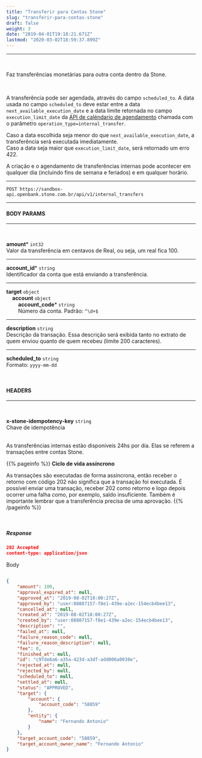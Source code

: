 ```yaml
---
title: "Transferir para Contas Stone"
slug: "transferir-para-contas-stone"
draft: false
weight: 3 
date: "2019-04-01T19:18:21.671Z"
lastmod: "2020-03-02T18:59:37.899Z"
---
```


---
<br>

Faz transferências monetárias para outra conta dentro da Stone. <br> 

<br>

A transferência pode ser agendada, através do campo `scheduled_to`. A data usada no campo `scheduled_to` deve estar entre a data `next_available_execution_date` e a data limite retornada no campo `execution_limit_date` da [API de caléndario de agendamento](/docs/referencia-da-api/agendamento/calendario-de-agendamento/) chamada com o parâmetro `operation_type=internal_transfer`. 

Caso a data escolhida seja menor do que `next_available_execution_date`, a transferência será executada imediatamente. <br>
Caso a data seja maior que `execution_limit_date`, será retornado um erro 422. 

A criação e o agendamento de transferências internas pode acontecer em qualquer dia (incluindo fins de semana e feriados) e em qualquer horário.

---
```http request
POST https://sandbox-api.openbank.stone.com.br/api/v1/internal_transfers
```
---

#### **BODY PARAMS**
---
<br>

**amount*** `int32`
<br>Valor da transferência em centavos de Real, ou seja, um real fica 100.

---
**account_id*** `string`
<br>Identificador da conta que está enviando a transferência.

---
**target** `object`
	<br>
&nbsp; &nbsp; **account** `object`
		<br>
		 &nbsp;&nbsp;&nbsp;&nbsp;&nbsp;&nbsp;&nbsp;&nbsp;**account_code*** `string`
		<br>
		&nbsp;&nbsp;&nbsp;&nbsp;&nbsp;&nbsp;&nbsp;&nbsp;Número da conta. Padrão: `^\d+$`
	
---
**description** `string`
<br>Descrição da transação. Essa descrição será exibida tanto no extrato de quem enviou quanto de quem recebeu (limite 200 caracteres).

---
**scheduled_to** `string`
<br>Formato: `yyyy-mm-dd`

<br>

#### **HEADERS**
---
<br>

**x-stone-idempotency-key** `string`
<br>Chave de idempotência

<br>As transferências internas estão disponíveis 24hs por dia. Elas se referem a transações entre contas Stone.


{{% pageinfo %}}
**Ciclo de vida assíncrono** 
<br>

  As transações são executadas de forma assíncrona, então receber o retorno com código 202 não significa que a transação foi executada. É possível enviar uma transação, receber 202 como retorno e logo depois ocorrer uma falha como, por exemplo, saldo insuficiente.
  Também é importante lembrar que a transferência precisa de uma aprovação.
 {{% /pageinfo %}}
 
 

<br>

##### **Response**

```JSON
202 Accepted
content-type: application/json
```
Body
```JSON

{
    "amount": 100,
    "approval_expired_at": null,
    "approved_at": "2019-08-02T18:00:27Z",
    "approved_by": "user:08807157-f8e1-439e-a2ec-154ecb4bee13",
    "cancelled_at": null,
    "created_at": "2019-08-02T18:00:27Z",
    "created_by": "user:08807157-f8e1-439e-a2ec-154ecb4bee13",
    "description": "",
    "failed_at": null,
    "failure_reason_code": null,
    "failure_reason_description": null,
    "fee": 0,
    "finished_at": null,
    "id": "c97de6a6-a35a-423d-a3df-add006a0038e",
    "rejected_at": null,
    "rejected_by": null,
    "scheduled_to": null,
    "settled_at": null,
    "status": "APPROVED",
    "target": {
        "account": {
            "account_code": "58859"
        },
        "entity": {
            "name": "Fernando Antonio"
        }
    },
    "target_account_code": "58859",
    "target_account_owner_name": "Fernando Antonio"
}
